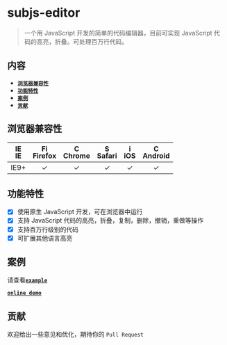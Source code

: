 # subjs-editor

> 一个用 JavaScript 开发的简单的代码编辑器，目前可实现 JavaScript 代码的高亮，折叠。可处理百万行代码。

## 内容

- [**`浏览器兼容性`**](#浏览器兼容性)
- [**`功能特性`**](#功能特性)
- [**`案例`**](#案例)
- [**`贡献`**](#贡献)

## 浏览器兼容性

| [<img src="https://raw.githubusercontent.com/godban/browsers-support-badges/master/src/images/edge.png" alt="IE" width="16px" height="16px" />](http://godban.github.io/browsers-support-badges/)</br>IE | [<img src="https://raw.githubusercontent.com/godban/browsers-support-badges/master/src/images/firefox.png" alt="Firefox" width="16px" height="16px" />](http://godban.github.io/browsers-support-badges/)</br>Firefox | [<img src="https://raw.githubusercontent.com/godban/browsers-support-badges/master/src/images/chrome.png" alt="Chrome" width="16px" height="16px" />](http://godban.github.io/browsers-support-badges/)</br>Chrome | [<img src="https://raw.githubusercontent.com/godban/browsers-support-badges/master/src/images/safari.png" alt="Safari" width="16px" height="16px" />](http://godban.github.io/browsers-support-badges/)</br>Safari | [<img src="https://raw.githubusercontent.com/godban/browsers-support-badges/master/src/images/safari-ios.png" alt="iOS Safari" width="16px" height="16px" />](http://godban.github.io/browsers-support-badges/)</br>iOS | [<img src="https://raw.githubusercontent.com/godban/browsers-support-badges/master/src/images/chrome-android.png" alt="Chrome for Android" width="16px" height="16px" />](http://godban.github.io/browsers-support-badges/)</br>Android |
|:---------:|:---------:|:---------:|:---------:|:---------:|:---------:|
| IE9+ | &check;| &check; | &check; | &check; | &check; | &check;

## 功能特性
* [x] 使用原生 JavaScript 开发，可在浏览器中运行
* [x] 支持 JavaScript 代码的高亮，折叠，复制，删除，撤销，重做等操作
* [x] 支持百万行级别的代码
* [x] 可扩展其他语言高亮

## 案例

请查看[**`example`**](https://github.com/wanls4583/subjs-editor/tree/master/src/example)

[**`online demo`**](https://blog.lisong.hn.cn/code/example/subjs-editor/dist/example/index.html)

## 贡献

欢迎给出一些意见和优化，期待你的 `Pull Request`